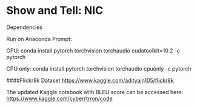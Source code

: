 # Show and Tell: NIC

Dependencies

Run on Anaconda Prompt:

GPU:    conda install pytorch torchvision torchaudio cudatoolkit=10.2 -c pytorch

CPU only:    conda install pytorch torchvision torchaudio cpuonly -c pytorch

####Flickr8k Dataset
https://www.kaggle.com/adityajn105/flickr8k

The updated Kaggle notebook with BLEU score can be accessed here:
https://www.kaggle.com/cyberrtrron/code
